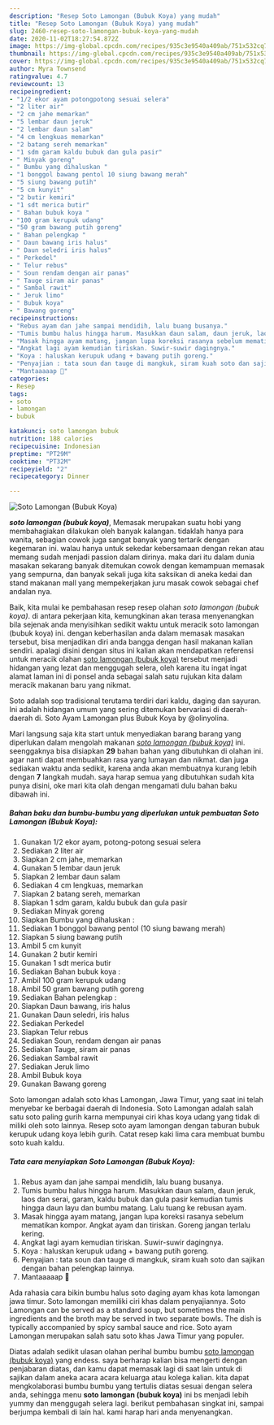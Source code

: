 ```yaml
---
description: "Resep Soto Lamongan (Bubuk Koya) yang mudah"
title: "Resep Soto Lamongan (Bubuk Koya) yang mudah"
slug: 2460-resep-soto-lamongan-bubuk-koya-yang-mudah
date: 2020-11-02T18:27:54.872Z
image: https://img-global.cpcdn.com/recipes/935c3e9540a409ab/751x532cq70/soto-lamongan-bubuk-koya-foto-resep-utama.jpg
thumbnail: https://img-global.cpcdn.com/recipes/935c3e9540a409ab/751x532cq70/soto-lamongan-bubuk-koya-foto-resep-utama.jpg
cover: https://img-global.cpcdn.com/recipes/935c3e9540a409ab/751x532cq70/soto-lamongan-bubuk-koya-foto-resep-utama.jpg
author: Myra Townsend
ratingvalue: 4.7
reviewcount: 13
recipeingredient:
- "1/2 ekor ayam potongpotong sesuai selera"
- "2 liter air"
- "2 cm jahe memarkan"
- "5 lembar daun jeruk"
- "2 lembar daun salam"
- "4 cm lengkuas memarkan"
- "2 batang sereh memarkan"
- "1 sdm garam kaldu bubuk dan gula pasir"
- " Minyak goreng"
- " Bumbu yang dihaluskan "
- "1 bonggol bawang pentol 10 siung bawang merah"
- "5 siung bawang putih"
- "5 cm kunyit"
- "2 butir kemiri"
- "1 sdt merica butir"
- " Bahan bubuk koya "
- "100 gram kerupuk udang"
- "50 gram bawang putih goreng"
- " Bahan pelengkap "
- " Daun bawang iris halus"
- " Daun seledri iris halus"
- " Perkedel"
- " Telur rebus"
- " Soun rendam dengan air panas"
- " Tauge siram air panas"
- " Sambal rawit"
- " Jeruk limo"
- " Bubuk koya"
- " Bawang goreng"
recipeinstructions:
- "Rebus ayam dan jahe sampai mendidih, lalu buang busanya."
- "Tumis bumbu halus hingga harum. Masukkan daun salam, daun jeruk, laos dan serai, garam, kaldu bubuk dan gula pasir kemudian tumis hingga daun layu dan bumbu matang. Lalu tuang ke rebusan ayam."
- "Masak hingga ayam matang, jangan lupa koreksi rasanya sebelum mematikan kompor. Angkat ayam dan tiriskan. Goreng jangan terlalu kering."
- "Angkat lagi ayam kemudian tiriskan. Suwir-suwir dagingnya."
- "Koya : haluskan kerupuk udang + bawang putih goreng."
- "Penyajian : tata soun dan tauge di mangkuk, siram kuah soto dan sajikan dengan bahan pelengkap lainnya."
- "Mantaaaaap 🤩"
categories:
- Resep
tags:
- soto
- lamongan
- bubuk

katakunci: soto lamongan bubuk 
nutrition: 188 calories
recipecuisine: Indonesian
preptime: "PT29M"
cooktime: "PT32M"
recipeyield: "2"
recipecategory: Dinner

---
```



![Soto Lamongan (Bubuk Koya)](https://img-global.cpcdn.com/recipes/935c3e9540a409ab/751x532cq70/soto-lamongan-bubuk-koya-foto-resep-utama.jpg)

<b><i>soto lamongan (bubuk koya)</i></b>, Memasak merupakan suatu hobi yang membahagiakan dilakukan oleh banyak kalangan. tidaklah hanya para wanita, sebagian cowok juga sangat banyak yang tertarik dengan kegemaran ini. walau hanya untuk sekedar kebersamaan dengan rekan atau memang sudah menjadi passion dalam dirinya. maka dari itu dalam dunia masakan sekarang banyak ditemukan cowok dengan kemampuan memasak yang sempurna, dan banyak sekali juga kita saksikan di aneka kedai dan stand makanan mall yang mempekerjakan juru masak cowok sebagai chef andalan nya.

Baik, kita mulai ke pembahasan resep resep olahan <i>soto lamongan (bubuk koya)</i>. di antara pekerjaan kita, kemungkinan akan terasa menyenangkan bila sejenak anda menyisihkan sedikit waktu untuk meracik soto lamongan (bubuk koya) ini. dengan keberhasilan anda dalam memasak masakan tersebut, bisa menjadikan diri anda bangga dengan hasil makanan kalian sendiri. apalagi disini dengan situs ini kalian akan mendapatkan referensi untuk meracik olahan <u>soto lamongan (bubuk koya)</u> tersebut menjadi hidangan yang lezat dan menggugah selera, oleh karena itu ingat ingat alamat laman ini di ponsel anda sebagai salah satu rujukan kita dalam meracik makanan baru yang nikmat.

Soto adalah sop tradisional terutama terdiri dari kaldu, daging dan sayuran. Ini adalah hidangan umum yang sering ditemukan bervariasi di daerah-daerah di. Soto Ayam Lamongan plus Bubuk Koya by @olinyolina.


Mari langsung saja kita start untuk menyediakan barang barang yang diperlukan dalam mengolah makanan <u><i>soto lamongan (bubuk koya)</i></u> ini. seenggaknya bisa disiapkan <b>29</b> bahan bahan yang dibutuhkan di olahan ini. agar nanti dapat membuahkan rasa yang lumayan dan nikmat. dan juga sediakan waktu anda sedikit, karena anda akan membuatnya kurang lebih dengan <b>7</b> langkah mudah. saya harap semua yang dibutuhkan sudah kita punya disini, oke mari kita olah dengan mengamati dulu bahan baku dibawah ini.

<!--inarticleads1-->

##### Bahan baku dan bumbu-bumbu yang diperlukan untuk pembuatan Soto Lamongan (Bubuk Koya):

1. Gunakan 1/2 ekor ayam, potong-potong sesuai selera
1. Sediakan 2 liter air
1. Siapkan 2 cm jahe, memarkan
1. Gunakan 5 lembar daun jeruk
1. Siapkan 2 lembar daun salam
1. Sediakan 4 cm lengkuas, memarkan
1. Siapkan 2 batang sereh, memarkan
1. Siapkan 1 sdm garam, kaldu bubuk dan gula pasir
1. Sediakan  Minyak goreng
1. Siapkan  Bumbu yang dihaluskan :
1. Sediakan 1 bonggol bawang pentol (10 siung bawang merah)
1. Siapkan 5 siung bawang putih
1. Ambil 5 cm kunyit
1. Gunakan 2 butir kemiri
1. Gunakan 1 sdt merica butir
1. Sediakan  Bahan bubuk koya :
1. Ambil 100 gram kerupuk udang
1. Ambil 50 gram bawang putih goreng
1. Sediakan  Bahan pelengkap :
1. Siapkan  Daun bawang, iris halus
1. Gunakan  Daun seledri, iris halus
1. Sediakan  Perkedel
1. Siapkan  Telur rebus
1. Sediakan  Soun, rendam dengan air panas
1. Sediakan  Tauge, siram air panas
1. Sediakan  Sambal rawit
1. Sediakan  Jeruk limo
1. Ambil  Bubuk koya
1. Gunakan  Bawang goreng


Soto lamongan adalah soto khas Lamongan, Jawa Timur, yang saat ini telah menyebar ke berbagai daerah di Indonesia. Soto Lamongan adalah salah satu soto paling gurih karna mempunyai ciri khas koya udang yang tidak di miliki oleh soto lainnya. Resep soto ayam lamongan dengan taburan bubuk kerupuk udang koya lebih gurih. Catat resep kaki lima cara membuat bumbu soto kuah kaldu. 

<!--inarticleads2-->

##### Tata cara menyiapkan Soto Lamongan (Bubuk Koya):

1. Rebus ayam dan jahe sampai mendidih, lalu buang busanya.
1. Tumis bumbu halus hingga harum. Masukkan daun salam, daun jeruk, laos dan serai, garam, kaldu bubuk dan gula pasir kemudian tumis hingga daun layu dan bumbu matang. Lalu tuang ke rebusan ayam.
1. Masak hingga ayam matang, jangan lupa koreksi rasanya sebelum mematikan kompor. Angkat ayam dan tiriskan. Goreng jangan terlalu kering.
1. Angkat lagi ayam kemudian tiriskan. Suwir-suwir dagingnya.
1. Koya : haluskan kerupuk udang + bawang putih goreng.
1. Penyajian : tata soun dan tauge di mangkuk, siram kuah soto dan sajikan dengan bahan pelengkap lainnya.
1. Mantaaaaap 🤩


Ada rahasia cara bikin bumbu halus soto daging ayam khas kota lamongan jawa timur. Soto lamongan memiliki ciri khas dalam penyajiannya. Soto Lamongan can be served as a standard soup, but sometimes the main ingredients and the broth may be served in two separate bowls. The dish is typically accompanied by spicy sambal sauce and rice. Soto ayam Lamongan merupakan salah satu soto khas Jawa Timur yang populer. 

Diatas adalah sedikit ulasan olahan perihal bumbu bumbu <u>soto lamongan (bubuk koya)</u> yang endess. saya berharap kalian bisa mengerti dengan penjabaran diatas, dan kamu dapat memasak lagi di saat lain untuk di sajikan dalam aneka acara acara keluarga atau kolega kalian. kita dapat mengkolaborasi bumbu bumbu yang tertulis diatas sesuai dengan selera anda, sehingga menu <b>soto lamongan (bubuk koya)</b> ini bs menjadi lebih yummy dan menggugah selera lagi. berikut pembahasan singkat ini, sampai berjumpa kembali di lain hal. kami harap hari anda menyenangkan.
